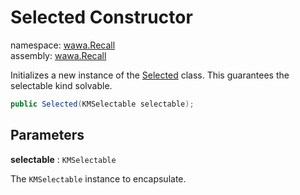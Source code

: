 # Selected Constructor

namespace: [wawa\.Recall](../../wawa.Recall.md)<br />
assembly: [wawa\.Recall](../../../wawa.Recall.md)

Initializes a new instance of the [Selected](../../../wawa.Recall/wawa.Recall/Selected.md) class\. This guarantees the selectable kind solvable\.

```csharp
public Selected(KMSelectable selectable);
```

## Parameters

__selectable__ : `KMSelectable`

The `KMSelectable` instance to encapsulate\.

